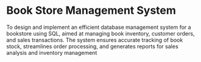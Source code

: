 # Book Store Management System
To design and implement an efficient database management system for a bookstore using SQL, aimed at managing book inventory, customer orders, and sales transactions. The system ensures accurate tracking of book stock, streamlines order processing, and generates reports for sales analysis and inventory management
